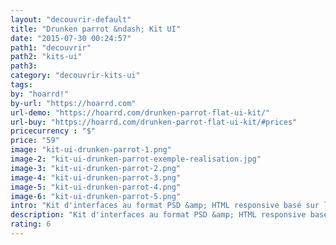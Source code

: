 ```yaml
---
layout: "decouvrir-default"
title: "Drunken parrot &ndash; Kit UI"
date: "2015-07-30 00:24:57"
path1: "decouvrir"
path2: "kits-ui"
path3:
category: "decouvrir-kits-ui"
tags:
by: "hoarrd!"
by-url: "https://hoarrd.com"
url-demo: "https://hoarrd.com/drunken-parrot-flat-ui-kit/"
url-buy: "https://hoarrd.com/drunken-parrot-flat-ui-kit/#prices"
pricecurrency : "$"
price: "59"
image: "kit-ui-drunken-parrot-1.png"
image-2: "kit-ui-drunken-parrot-exemple-realisation.jpg"
image-3: "kit-ui-drunken-parrot-2.png"
image-4: "kit-ui-drunken-parrot-3.png"
image-5: "kit-ui-drunken-parrot-4.png"
image-6: "kit-ui-drunken-parrot-5.png"
intro: "Kit d'interfaces au format PSD &amp; HTML responsive basé sur le framework Boostrap. Compatible Retina. Livré avec un myriade de composants UI et une font icon dédiée."
description: "Kit d'interfaces au format PSD &amp; HTML responsive basé sur le framework Boostrap."
rating: 6
---
```

